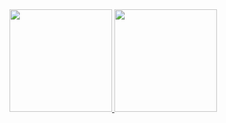 <a href="https://github.com/Boy-Brahmanda03">
  <img height="180em" src="https://github-readme-stats-eight-theta.vercel.app/api?username=rai-pramana&show_icons=true&theme=algolia&include_all_commits=true&count_private=true"/>
  <img height="180em" src="https://github-readme-stats-eight-theta.vercel.app/api/top-langs/?username=rai-pramana&layout=compact&langs_count=8&theme=algolia"/>
</a>

